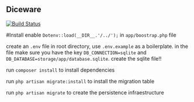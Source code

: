 ## Diceware

[![Build Status](https://travis-ci.org/laravel/lumen-framework.svg)](https://travis-ci.org/laravel/lumen-framework)

#Install
enable `Dotenv::load(__DIR__.'/../');` in `app/boostrap.php` file

create an `.env` file in root directory, use `.env.example` as a boilerplate.  in the file make sure you have the key `DB_CONNECTION=sqlite` and `DB_DATABASE=storage/app/database.sqlite`.  create the sqlite file!!

run `composer install` to install dependencies

run `php artisan migrate:install` to install the migration table

run `php artisan migrate` to create the persistence infraestructure
